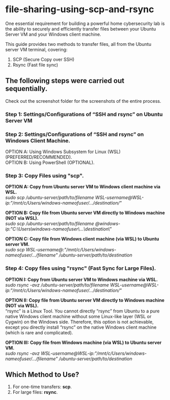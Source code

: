 # file-sharing-using-scp-and-rsync

One essential requirement for building a powerful home cybersecurity lab is the ability to securely and efficiently transfer files between your Ubuntu Server VM and your Windows client machine.

This guide provides two methods to transfer files, all from the Ubuntu server VM terminal, covering:
1. SCP (Secure Copy over SSH)
2. Rsync (Fast file sync)

## The following steps were carried out sequentially.
Check out the screenshot folder for the screenshots of the entire process.

### Step 1: Settings/Configurations of “SSH and rsync” on Ubuntu Server VM

### Step 2: Settings/Configurations of “SSH and rsync” on Windows Client Machine.  
OPTION A: Using Windows Subsystem for Linux (WSL) (PREFERRED/RECOMMENDED).<br>
OPTION B: Using PowerShell (OPTIONAL).

### Step 3: Copy Files using "scp".
**OPTION A: Copy from Ubuntu server VM to Windows client machine via WSL.**<br>
_sudo scp /ubuntu-server/path/to/filename WSL-username@WSL-ip:"/mnt/c/Users/windows-nameofuser/.../destination/"_
  
**OPTION B: Copy file from Ubuntu server VM directly to Windows machine (NOT via WSL).<br>**
_sudo scp /ubuntu-server/path/to/filename <windows-username>@windows-ip:"C:\\Users\\windows-nameofuser\\...\\destination\\"_
  
**OPTION C: Copy file from Windows client machine (via WSL) to Ubuntu server VM.<br>**
_sudo scp WSL-username@<WSL-ip>:"/mnt/c/Users/windows-nameofuser/.../filename" /ubuntu-server/path/to/destination_
  
### Step 4: Copy files using "rsync" (Fast Sync for Large Files).
**OPTION I: Copy from Ubuntu server VM to Windows machine via WSL.<br>**
_sudo rsync -avz /ubuntu-server/path/to/filename WSL-username@WSL-ip:"/mnt/c/Users/windows-nameofuser/.../destination/"_
  
**OPTION II: Copy file from Ubuntu server VM directly to Windows machine (NOT via WSL).**<br>
“rsync” is a Linux Tool. You cannot directly “rsync” from Ubuntu to a pure native Windows client machine without some Linux-like layer (WSL or Cygwin) on the Windows side. Therefore,     this option is not achievable, except you directly install “rsync” on the native Windows client machine (which is rare and complicated).
  
**OPTION III: Copy file from Windows machine (via WSL) to Ubuntu server VM.**<br>
  _sudo rsync -avz WSL-username@WSL-ip:"/mnt/c/Users/windows-nameofuser/.../filename" /ubuntu-server/path/to/destination_

## Which Method to Use?
1. For one-time transfers: **scp**. 
2. For large files: **rsync**.
